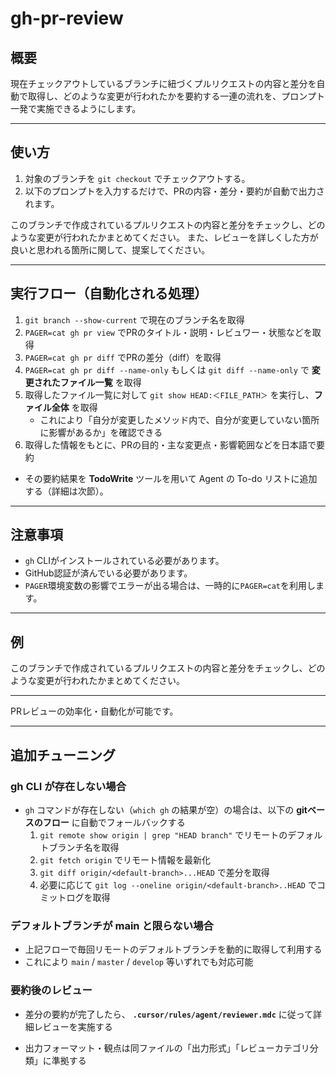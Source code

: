 # gh-pr-review

## 概要

現在チェックアウトしているブランチに紐づくプルリクエストの内容と差分を自動で取得し、どのような変更が行われたかを要約する一連の流れを、プロンプト一発で実施できるようにします。

---

## 使い方

1. 対象のブランチを `git checkout` でチェックアウトする。
2. 以下のプロンプトを入力するだけで、PRの内容・差分・要約が自動で出力されます。


このブランチで作成されているプルリクエストの内容と差分をチェックし、どのような変更が行われたかまとめてください。
また、レビューを詳しくした方が良いと思われる箇所に関して、提案してください。


---

## 実行フロー（自動化される処理）

1. `git branch --show-current` で現在のブランチ名を取得
2. `PAGER=cat gh pr view` でPRのタイトル・説明・レビュワー・状態などを取得
3. `PAGER=cat gh pr diff` でPRの差分（diff）を取得
4. `PAGER=cat gh pr diff --name-only` もしくは `git diff --name-only` で **変更されたファイル一覧** を取得
5. 取得したファイル一覧に対して `git show HEAD:＜FILE_PATH＞` を実行し、**ファイル全体** を取得
   - これにより「自分が変更したメソッド内で、自分が変更していない箇所に影響があるか」を確認できる
6. 取得した情報をもとに、PRの目的・主な変更点・影響範囲などを日本語で要約
- その要約結果を **TodoWrite** ツールを用いて Agent の To-do リストに追加する（詳細は次節）。

---

## 注意事項
- `gh` CLIがインストールされている必要があります。
- GitHub認証が済んでいる必要があります。
- `PAGER`環境変数の影響でエラーが出る場合は、一時的に`PAGER=cat`を利用します。

---

## 例

このブランチで作成されているプルリクエストの内容と差分をチェックし、どのような変更が行われたかまとめてください。


---



PRレビューの効率化・自動化が可能です。

---

## 追加チューニング

### gh CLI が存在しない場合
- `gh` コマンドが存在しない（`which gh` の結果が空）の場合は、以下の **gitベースのフロー** に自動でフォールバックする
  1. `git remote show origin | grep "HEAD branch"` でリモートのデフォルトブランチ名を取得
  2. `git fetch origin` でリモート情報を最新化
  3. `git diff origin/<default-branch>...HEAD` で差分を取得
  4. 必要に応じて `git log --oneline origin/<default-branch>..HEAD` でコミットログを取得

### デフォルトブランチが main と限らない場合
- 上記フローで毎回リモートのデフォルトブランチを動的に取得して利用する
- これにより `main` / `master` / `develop` 等いずれでも対応可能

### 要約後のレビュー
- 差分の要約が完了したら、 **`.cursor/rules/agent/reviewer.mdc`** に従って詳細レビューを実施する


- 出力フォーマット・観点は同ファイルの「出力形式」「レビューカテゴリ分類」に準拠する
